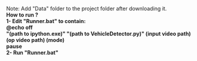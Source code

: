 Note: Add "Data" folder to the project folder after downloading it.
<br><b>How to run ?<br>
1- Edit "Runner.bat" to contain:<br>
@echo off<br>
"(path to ipython.exe)" "(path to VehicleDetector.py)" (input video path) (op video path) (mode)<br>
pause<br>
2- Run "Runner.bat"
